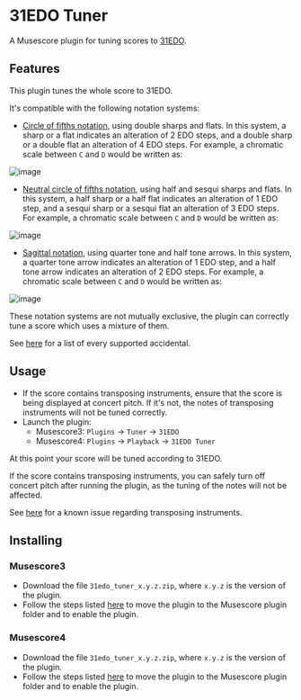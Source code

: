 # 31EDO Tuner
A  Musescore plugin for tuning scores to [31EDO](https://en.xen.wiki/w/31edo).

## Features
This plugin tunes the whole score to 31EDO.

It's compatible with the following notation systems:

- [Circle of fifths notation](https://en.xen.wiki/w/31edo#Notations), using double sharps and flats.  In this system, a sharp or a flat indicates an alteration of 2 EDO steps, and a double sharp or a double flat an alteration of 4 EDO steps.  For example, a chromatic scale between <code>C</code> and <code>D</code> would be written as:

![image](https://github.com/looptailG/musescore-31edo-tuner/assets/99362337/dacd45b3-dc7e-4f1e-8ed3-5fea6f26330c)

- [Neutral circle of fifths notation](https://en.xen.wiki/w/31edo#Notations), using half and sesqui sharps and flats.  In this system, a half sharp or a half flat indicates an alteration of 1 EDO step, and a sesqui sharp or a sesqui flat an alteration of 3 EDO steps.  For example, a chromatic scale between <code>C</code> and <code>D</code> would be written as:

![image](https://github.com/looptailG/musescore-31edo-tuner/assets/99362337/fcb25851-e60a-4892-b757-a9a29b4030b0)

- [Sagittal notation](https://en.xen.wiki/w/Sagittal_notation), using quarter tone and half tone arrows.  In this system, a quarter tone arrow indicates an alteration of 1 EDO step, and a half tone arrow indicates an alteration of 2 EDO steps.  For example, a chromatic scale between <code>C</code> and <code>D</code> would be written as:

![image](https://github.com/looptailG/musescore-31edo-tuner/assets/99362337/b6343855-5eb4-4666-a231-aefb26eb4dbe)

These notation systems are not mutually exclusive, the plugin can correctly tune a score which uses a mixture of them.

See [here](https://github.com/looptailG/musescore-31edo-tuner/wiki/Supported-Accidentals) for a list of every supported accidental.


## Usage
- If the score contains transposing instruments, ensure that the score is being displayed at concert pitch.  If it's not, the notes of transposing instruments will not be tuned correctly.
- Launch the plugin:
  - Musescore3: <code>Plugins</code> → <code>Tuner</code> → <code>31EDO</code>
  - Musescore4: <code>Plugins</code> → <code>Playback</code> → <code>31EDO Tuner</code>

At this point your score will be tuned according to 31EDO.

If the score contains transposing instruments, you can safely turn off concert pitch after running the plugin, as the tuning of the notes will not be affected.

See [here](https://github.com/looptailG/musescore-31edo-tuner/wiki/Known-Issues#incorrect-handling-of-microtonal-accidental-for-transposing-instruments) for a known issue regarding transposing instruments.


## Installing
### Musescore3
- Download the file <code>31edo_tuner_x.y.z.zip</code>, where <code>x.y.z</code> is the version of the plugin.
- Follow the steps listed [here](https://musescore.org/en/handbook/3/plugins) to move the plugin to the Musescore plugin folder and to enable the plugin.

### Musescore4
- Download the file <code>31edo_tuner_x.y.z.zip</code>, where <code>x.y.z</code> is the version of the plugin.
- Follow the steps listed [here](https://musescore.org/en/handbook/4/plugins) to move the plugin to the Musescore plugin folder and to enable the plugin.
